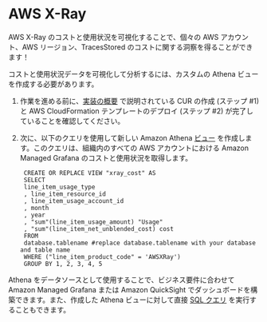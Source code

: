 # AWS X-Ray

AWS X-Ray のコストと使用状況を可視化することで、個々の AWS アカウント、AWS リージョン、TracesStored のコストに関する洞察を得ることができます！

コストと使用状況データを可視化して分析するには、カスタムの Athena ビューを作成する必要があります。

1. 作業を進める前に、[実装の概要][cid-implement] で説明されている CUR の作成 (ステップ #1) と AWS CloudFormation テンプレートのデプロイ (ステップ #2) が完了していることを確認してください。

2. 次に、以下のクエリを使用して新しい Amazon Athena [ビュー][view] を作成します。このクエリは、組織内のすべての AWS アカウントにおける Amazon Managed Grafana のコストと使用状況を取得します。

        CREATE OR REPLACE VIEW "xray_cost" AS 
        SELECT
        line_item_usage_type
        , line_item_resource_id
        , line_item_usage_account_id
        , month
        , year
        , "sum"(line_item_usage_amount) "Usage"
        , "sum"(line_item_net_unblended_cost) cost
        FROM
        database.tablename #replace database.tablename with your database and table name 
        WHERE ("line_item_product_code" = 'AWSXRay')
        GROUP BY 1, 2, 3, 4, 5

Athena をデータソースとして使用することで、ビジネス要件に合わせて Amazon Managed Grafana または Amazon QuickSight でダッシュボードを構築できます。また、作成した Athena ビューに対して直接 [SQL クエリ][sql-query] を実行することもできます。

[view]: https://athena-in-action.workshop.aws/30-basics/303-create-view.html
[sql-query]: https://docs.aws.amazon.com/ja_jp/athena/latest/ug/querying-athena-tables.html
[cid-implement]: ../../../guides/cost/cost-visualization/cost.md#implementation

